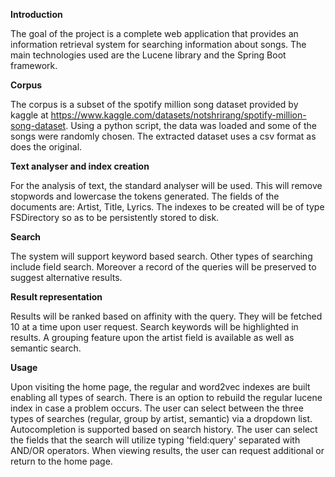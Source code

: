 **Introduction**

The goal of the project is a complete web application that provides an information retrieval system for searching information about songs.
The main technologies used are the Lucene library and the Spring Boot framework.


**Corpus**

The corpus is a subset of the spotify million song dataset provided by kaggle at https://www.kaggle.com/datasets/notshrirang/spotify-million-song-dataset.
Using a python script, the data was loaded and some of the songs were randomly chosen.
The extracted dataset uses a csv format as does the original.


**Text analyser and index creation**

For the analysis of text, the standard analyser will be used. This will remove stopwords and lowercase the tokens generated.
The fields of the documents are: Artist, Title, Lyrics.
The indexes to be created will be of type FSDirectory so as to be persistently stored to disk.


**Search**

The system will support keyword based search.
Other types of searching include field search.
Moreover a record of the queries will be preserved to suggest alternative results.


**Result representation**

Results will be ranked based on affinity with the query.
They will be fetched 10 at a time upon user request.
Search keywords will be highlighted in results.
A grouping feature upon the artist field is available as well as semantic search.


**Usage**

Upon visiting the home page, the regular and word2vec indexes are built enabling all types of search.
There is an option to rebuild the regular lucene index in case a problem occurs.
The user can select between the three types of searches (regular, group by artist, semantic) via a dropdown list.
Autocompletion is supported based on search history.
The user can select the fields that the search will utilize typing 'field:query' separated with AND/OR operators.
When viewing results, the user can request additional or return to the home page.
